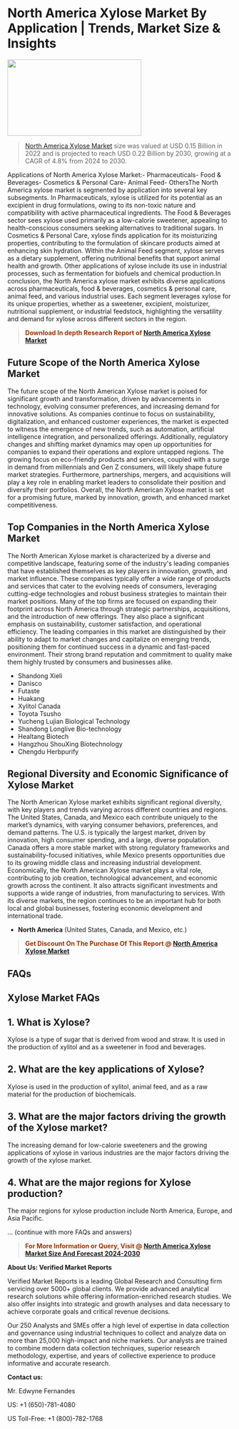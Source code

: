 <p><h1>North America Xylose Market By Application | Trends, Market Size & Insights</h1><p><img class="aligncenter size-medium wp-image-105565" src="https://ffe5etoiles.com/wp-content/uploads/2025/01/MST7-300x171.png" alt="" width="300" height="171" /></p><blockquote><p><a href="https://www.verifiedmarketreports.com/download-sample/?rid=563710&utm_source=Github-NA&utm_medium=362" target="_blank">North America Xylose Market</a> size was valued at USD 0.15 Billion in 2022 and is projected to reach USD 0.22 Billion by 2030, growing at a CAGR of 4.8% from 2024 to 2030.</p></blockquote>Applications of North America Xylose Market:- Pharmaceuticals- Food & Beverages- Cosmetics & Personal Care- Animal Feed- OthersThe North America xylose market is segmented by application into several key subsegments. In Pharmaceuticals, xylose is utilized for its potential as an excipient in drug formulations, owing to its non-toxic nature and compatibility with active pharmaceutical ingredients. The Food & Beverages sector sees xylose used primarily as a low-calorie sweetener, appealing to health-conscious consumers seeking alternatives to traditional sugars. In Cosmetics & Personal Care, xylose finds application for its moisturizing properties, contributing to the formulation of skincare products aimed at enhancing skin hydration. Within the Animal Feed segment, xylose serves as a dietary supplement, offering nutritional benefits that support animal health and growth. Other applications of xylose include its use in industrial processes, such as fermentation for biofuels and chemical production.In conclusion, the North America xylose market exhibits diverse applications across pharmaceuticals, food & beverages, cosmetics & personal care, animal feed, and various industrial uses. Each segment leverages xylose for its unique properties, whether as a sweetener, excipient, moisturizer, nutritional supplement, or industrial feedstock, highlighting the versatility and demand for xylose across different sectors in the region.</p><blockquote><p><span style="color: #993300;"><strong>Download In depth Research Report of <a href="https://www.verifiedmarketreports.com/download-sample/?rid=563710&utm_source=Github-NA&utm_medium=362">North America Xylose Market</a></strong></span></p></blockquote><h2>Future Scope of the North America Xylose Market</h2><p>The future scope of the North American Xylose market is poised for significant growth and transformation, driven by advancements in technology, evolving consumer preferences, and increasing demand for innovative solutions. As companies continue to focus on sustainability, digitalization, and enhanced customer experiences, the market is expected to witness the emergence of new trends, such as automation, artificial intelligence integration, and personalized offerings. Additionally, regulatory changes and shifting market dynamics may open up opportunities for companies to expand their operations and explore untapped regions. The growing focus on eco-friendly products and services, coupled with a surge in demand from millennials and Gen Z consumers, will likely shape future market strategies. Furthermore, partnerships, mergers, and acquisitions will play a key role in enabling market leaders to consolidate their position and diversify their portfolios. Overall, the North American Xylose market is set for a promising future, marked by innovation, growth, and enhanced market competitiveness.</p><h2>Top Companies in the North America Xylose Market</h2><p>The North American Xylose market is characterized by a diverse and competitive landscape, featuring some of the industry's leading companies that have established themselves as key players in innovation, growth, and market influence. These companies typically offer a wide range of products and services that cater to the evolving needs of consumers, leveraging cutting-edge technologies and robust business strategies to maintain their market positions. Many of the top firms are focused on expanding their footprint across North America through strategic partnerships, acquisitions, and the introduction of new offerings. They also place a significant emphasis on sustainability, customer satisfaction, and operational efficiency. The leading companies in this market are distinguished by their ability to adapt to market changes and capitalize on emerging trends, positioning them for continued success in a dynamic and fast-paced environment. Their strong brand reputation and commitment to quality make them highly trusted by consumers and businesses alike.</p><p><ul><li>Shandong Xieli </li><li> Danisco </li><li> Futaste </li><li> Huakang </li><li> Xylitol Canada </li><li> Toyota Tsusho </li><li> Yucheng Lujian Biological Technology </li><li> Shandong Longlive Bio-technology </li><li> Healtang Biotech </li><li> Hangzhou ShouXing Biotechnology </li><li> Chengdu Herbpurify</li></ul></p><h2>Regional Diversity and Economic Significance of Xylose Market</h2><p>The North American Xylose market exhibits significant regional diversity, with key players and trends varying across different countries and regions. The United States, Canada, and Mexico each contribute uniquely to the market’s dynamics, with varying consumer behaviors, preferences, and demand patterns. The U.S. is typically the largest market, driven by innovation, high consumer spending, and a large, diverse population. Canada offers a more stable market with strong regulatory frameworks and sustainability-focused initiatives, while Mexico presents opportunities due to its growing middle class and increasing industrial development. Economically, the North American Xylose market plays a vital role, contributing to job creation, technological advancement, and economic growth across the continent. It also attracts significant investments and supports a wide range of industries, from manufacturing to services. With its diverse markets, the region continues to be an important hub for both local and global businesses, fostering economic development and international trade.</p><ul> <li><strong>North America</strong> (United States, Canada, and Mexico, etc.)</li></ul><blockquote><p><span style="color: #993300;"><strong>Get Discount On The Purchase Of This Report @ <a href="https://www.verifiedmarketreports.com/ask-for-discount/?rid=563710&utm_source=Github-NA&utm_medium=362">North America Xylose Market</a></strong></span></p></blockquote><h2>FAQs</h2><p><h2>Xylose Market FAQs</h1><h2>1. What is Xylose?</div><div></h2><p>Xylose is a type of sugar that is derived from wood and straw. It is used in the production of xylitol and as a sweetener in food and beverages.</p><h2>2. What are the key applications of Xylose?</div><div></h2><p>Xylose is used in the production of xylitol, animal feed, and as a raw material for the production of biochemicals.</p><h2>3. What are the major factors driving the growth of the Xylose market?</div><div></h2><p>The increasing demand for low-calorie sweeteners and the growing applications of xylose in various industries are the major factors driving the growth of the xylose market.</p><h2>4. What are the major regions for Xylose production?</div><div></h2><p>The major regions for xylose production include North America, Europe, and Asia Pacific.</p>... (continue with more FAQs and answers)</body></html></p><blockquote><p><span style="color: #993300;"><strong>For More Information or Query, Visit @ <a href="https://www.verifiedmarketreports.com/product/xylose-market-size-and-forecast/">North America Xylose Market Size And Forecast 2024-2030</a></strong></span></p></blockquote><p><strong>About Us: Verified Market Reports</strong></p><p>Verified Market Reports is a leading Global Research and Consulting firm servicing over 5000+ global clients. We provide advanced analytical research solutions while offering information-enriched research studies. We also offer insights into strategic and growth analyses and data necessary to achieve corporate goals and critical revenue decisions.</p><p>Our 250 Analysts and SMEs offer a high level of expertise in data collection and governance using industrial techniques to collect and analyze data on more than 25,000 high-impact and niche markets. Our analysts are trained to combine modern data collection techniques, superior research methodology, expertise, and years of collective experience to produce informative and accurate research.</p><p><strong>Contact us:</strong></p><p>Mr. Edwyne Fernandes</p><p>US: +1 (650)-781-4080</p><p>US Toll-Free: +1 (800)-782-1768</p>
